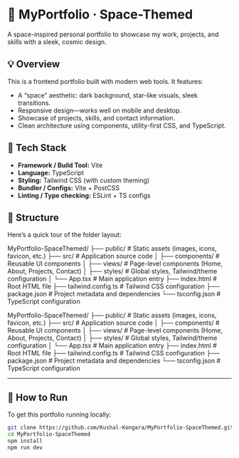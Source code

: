 # 🚀 MyPortfolio · Space-Themed

A space-inspired personal portfolio to showcase my work, projects, and skills with a sleek, cosmic design.


## 💡 Overview

This is a frontend portfolio built with modern web tools. It features:

- A “space” aesthetic: dark background, star-like visuals, sleek transitions.
- Responsive design—works well on mobile and desktop.
- Showcase of projects, skills, and contact information.
- Clean architecture using components, utility-first CSS, and TypeScript.


## 🧰 Tech Stack

- **Framework / Build Tool:** Vite  
- **Language:** TypeScript  
- **Styling:** Tailwind CSS (with custom theming)  
- **Bundler / Configs:** Vite + PostCSS  
- **Linting / Type checking:** ESLint + TS configs


## 📁 Structure

Here’s a quick tour of the folder layout:

MyPortfolio-SpaceThemed/
├── public/                # Static assets (images, icons, favicon, etc.)
├── src/                   # Application source code
│   ├── components/        # Reusable UI components
│   ├── views/             # Page-level components (Home, About, Projects, Contact)
│   ├── styles/            # Global styles, Tailwind/theme configuration
│   └── App.tsx            # Main application entry
├── index.html             # Root HTML file
├── tailwind.config.ts     # Tailwind CSS configuration
├── package.json           # Project metadata and dependencies
└── tsconfig.json          # TypeScript configuration


MyPortfolio-SpaceThemed/
├── public/                # Static assets (images, icons, favicon, etc.)
├── src/                   # Application source code
│   ├── components/        # Reusable UI components
│   ├── views/             # Page-level components (Home, About, Projects, Contact)
│   ├── styles/            # Global styles, Tailwind/theme configuration
│   └── App.tsx            # Main application entry
├── index.html             # Root HTML file
├── tailwind.config.ts     # Tailwind CSS configuration
├── package.json           # Project metadata and dependencies
└── tsconfig.json          # TypeScript configuration

---

## 📲 How to Run

To get this portfolio running locally:

```bash
git clone https://github.com/Kushal-Kongara/MyPortfolio-SpaceThemed.git
cd MyPortfolio-SpaceThemed
npm install
npm run dev


